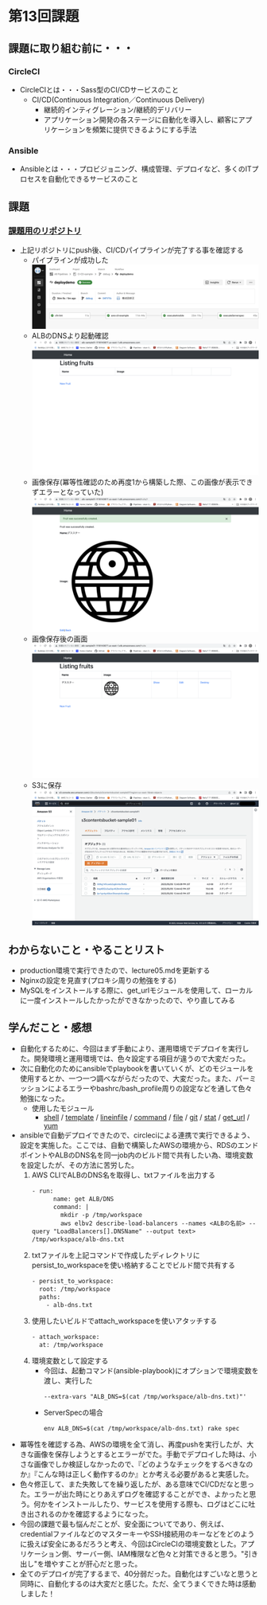 # 第13回課題
## 課題に取り組む前に・・・
### CircleCI
* CircleCIとは・・・Sass型のCI/CDサービスのこと
    * CI/CD(Continuous Integration／Continuous Delivery)
        * 継続的インティグレーション/継続的デリバリー
        * アプリケーション開発の各ステージに自動化を導入し、顧客にアプリケーションを頻繁に提供できるようにする手法
### Ansible
* Ansibleとは・・・プロビジョニング、構成管理、デプロイなど、多くのITプロセスを自動化できるサービスのこと

## 課題
### [課題用のリポジトリ](https://github.com/xkan-32/CI-CD-sample-)
* 上記リポジトリにpush後、CI/CDパイプラインが完了する事を確認する
    * パイプラインが成功した
        ![lecture13-1](images/lecture13-1.png)
    * ALBのDNSより起動確認
        ![lecutre13-2](images/lecture13-2.png)
    * 画像保存(冪等性確認のため再度1から構築した際、この画像が表示できずエラーとなっていた)
        ![lecture13-3](images/lecture13-3.png)
    * 画像保存後の画面
        ![lecture13-4](images/lecture13-4.png)
    * S3に保存
        ![levture13-5](images/lecture13-5.png)
## わからないこと・やることリスト
* production環境で実行できたので、lecture05.mdを更新する
* Nginxの設定を見直す(プロキシ周りの勉強をする)
* MySQLをインストールする際に、get_urlモジュールを使用して、ローカルに一度インストールしたかったができなかったので、やり直してみる
## 学んだこと・感想
* 自動化するために、今回はまず手動により、運用環境でデプロイを実行した。開発環境と運用環境では、色々設定する項目が違うので大変だった。
* 次に自動化のためにansibleでplaybookを書いていくが、どのモジュールを使用するとか、一つ一つ調べながらだったので、大変だった。また、パーミッションによるエラーやbashrc/bash_profile周りの設定などを通して色々勉強になった。
    * 使用したモジュール
        * [shell](https://docs.ansible.com/ansible/latest/collections/ansible/builtin/shell_module.html) / [template](https://docs.ansible.com/ansible/latest/collections/ansible/builtin/template_module.html) / [lineinfile](https://docs.ansible.com/ansible/latest/collections/ansible/builtin/lineinfile_module.html) / [command](https://docs.ansible.com/ansible/latest/collections/ansible/builtin/command_module.html) / [file](https://docs.ansible.com/ansible/latest/collections/ansible/builtin/file_module.html) / [git](https://docs.ansible.com/ansible/latest/collections/ansible/builtin/git_module.html) / [stat](https://docs.ansible.com/ansible/latest/collections/ansible/builtin/stat_module.html) / [get_url](https://docs.ansible.com/ansible/latest/collections/ansible/builtin/get_url_module.html) / [yum](https://docs.ansible.com/ansible/latest/collections/ansible/builtin/yum_module.html)
* ansibleで自動デプロイできたので、circleciによる連携で実行できるよう、設定を実施した。ここでは、自動で構築したAWSの環境から、RDSのエンドポイントやALBのDNS名を同一job内のビルド間で共有したい為、環境変数を設定したが、その方法に苦労した。
    1. AWS CLIでALBのDNS名を取得し、txtファイルを出力する
        ```
        - run:
              name: get ALB/DNS
              command: |
                mkdir -p /tmp/workspace
                aws elbv2 describe-load-balancers --names <ALBの名前> --query "LoadBalancers[].DNSName" --output text> /tmp/workspace/alb-dns.txt
        ```
    2. txtファイルを上記コマンドで作成したディレクトリにpersist_to_workspaceを使い格納することでビルド間で共有する
        ```
        - persist_to_workspace:
          root: /tmp/workspace
          paths:
            - alb-dns.txt
    3. 使用したいビルドでattach_workspaceを使いアタッチする
        ```
        - attach_workspace:
          at: /tmp/workspace
        ```
    4. 環境変数として設定する
        * 今回は、起動コマンド(ansible-playbook)にオプションで環境変数を渡し、実行した
            ```
            --extra-vars "ALB_DNS=$(cat /tmp/workspace/alb-dns.txt)"'
            ```
        * ServerSpecの場合
            ```
            env ALB_DNS=$(cat /tmp/workspace/alb-dns.txt) rake spec
            ```
* 冪等性を確認する為、AWSの環境を全て消し、再度pushを実行したが、大きな画像を保存しようとするとエラーがでた。手動でデプロイした時は、小さな画像でしか検証しなかったので、『どのようなチェックをするべきなのか』『こんな時は正しく動作するのか』とか考える必要があると実感した。
* 色々修正して、また失敗してを繰り返したが、ある意味でCI/CDだなと思った。エラーが出た時にとりあえずログを確認することができ、よかったと思う。何かをインストールしたり、サービスを使用する際も、ログはどこに吐き出されるのかを確認するようになった。
* 今回の課題で最も悩んだことが、安全面についてであり、例えば、credentialファイルなどのマスターキーやSSH接続用のキーなどをどのように扱えば安全にあるだろうと考え、今回はCircleCIの環境変数とした。アプリケーション側、サーバー側、IAM権限など色々と対策できると思う。"引き出し"を増やすことが肝心だと思った。
* 全てのデプロイが完了するまで、40分弱だった。自動化はすごいなと思うと同時に、自動化するのは大変だと感じた。ただ、全てうまくできた時は感動しました！